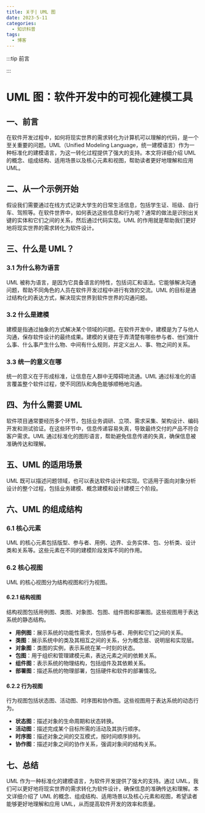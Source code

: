 ```yaml
---
title: 关于| UML 图
date: 2023-5-11
categories: 
  - 知识科普
tags: 
  - 博客
---
```


:::tip 前言



:::



# UML 图：软件开发中的可视化建模工具

## 一、前言

在软件开发过程中，如何将现实世界的需求转化为计算机可以理解的代码，是一个至关重要的问题。UML（Unified Modeling Language，统一建模语言）作为一种标准化的建模语言，为这一转化过程提供了强大的支持。本文将详细介绍 UML 的概念、组成结构、适用场景以及核心元素和视图，帮助读者更好地理解和应用 UML。

## 二、从一个示例开始

假设我们需要通过在线方式记录大学生的日常生活信息，包括学生证、班级、自行车、驾照等。在软件世界中，如何表达这些信息和行为呢？通常的做法是识别出关键的实体和它们之间的关系，然后通过代码实现。UML 的作用就是帮助我们更好地将现实世界的需求转化为软件设计。

## 三、什么是 UML？

### 3.1 为什么称为语言

UML 被称为语言，是因为它具备语言的特性，包括词汇和语法。它能够解决沟通问题，帮助不同角色的人员在软件开发过程中进行有效的交流。UML 的目标是通过结构化的表达方式，解决现实世界到软件世界的沟通问题。

### 3.2 什么是建模

建模是指通过抽象的方式解决某个领域的问题。在软件开发中，建模是为了与他人沟通，保存软件设计的最终成果。建模的关键在于弄清楚有哪些参与者、他们做什么事、什么事产生什么物、中间有什么规则，并定义出人、事、物之间的关系。

### 3.3 统一的意义在哪

统一的意义在于形成标准，让信息在人群中无障碍地流通。UML 通过标准化的语言覆盖整个软件过程，使不同团队和角色能够顺畅地沟通。

## 四、为什么需要 UML

软件项目通常要经历多个环节，包括业务调研、立项、需求采集、架构设计、编码开发和测试验证。在这些环节中，信息传递容易失真，导致最终交付的产品不符合客户需求。UML 通过标准化的图形语言，帮助避免信息传递的失真，确保信息被准确传达和理解。

## 五、UML 的适用场景

UML 既可以描述问题领域，也可以表达软件设计和实现。它适用于面向对象分析设计的整个过程，包括业务建模、概念建模和设计建模三个阶段。

## 六、UML 的组成结构

### 6.1 核心元素

UML 的核心元素包括版型、参与者、用例、边界、业务实体、包、分析类、设计类和关系等。这些元素在不同的建模阶段发挥不同的作用。

### 6.2 核心视图

UML 的核心视图分为结构视图和行为视图。

#### 6.2.1 结构视图

结构视图包括用例图、类图、对象图、包图、组件图和部署图。这些视图用于表达系统的静态结构。

- **用例图**：展示系统的功能性需求，包括参与者、用例和它们之间的关系。
- **类图**：展示系统中的类及其相互之间的关系，分为概念层、说明层和实现层。
- **对象图**：类图的实例，表示系统在某一时刻的状态。
- **包图**：用于组织和管理建模元素，表达元素之间的依赖关系。
- **组件图**：表示系统的物理结构，包括组件及其依赖关系。
- **部署图**：描述系统的物理部署，包括硬件和软件的部署情况。

#### 6.2.2 行为视图

行为视图包括状态图、活动图、时序图和协作图。这些视图用于表达系统的动态行为。

- **状态图**：描述对象的生命周期和状态转换。
- **活动图**：描述完成某个目标所需的活动及其执行顺序。
- **时序图**：描述对象之间的交互模式，按时间顺序排列。
- **协作图**：描述对象之间的协作关系，强调对象间的结构关系。

## 七、总结

UML 作为一种标准化的建模语言，为软件开发提供了强大的支持。通过 UML，我们可以更好地将现实世界的需求转化为软件设计，确保信息的准确传达和理解。本文详细介绍了 UML 的概念、组成结构、适用场景以及核心元素和视图，希望读者能够更好地理解和应用 UML，从而提高软件开发的效率和质量。
